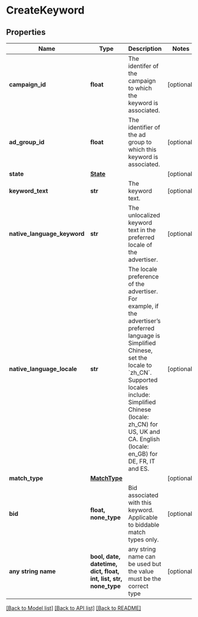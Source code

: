 # CreateKeyword


## Properties
Name | Type | Description | Notes
------------ | ------------- | ------------- | -------------
**campaign_id** | **float** | The identifer of the campaign to which the keyword is associated. | [optional] 
**ad_group_id** | **float** | The identifier of the ad group to which this keyword is associated. | [optional] 
**state** | [**State**](State.md) |  | [optional] 
**keyword_text** | **str** | The keyword text. | [optional] 
**native_language_keyword** | **str** | The unlocalized keyword text in the preferred locale of the advertiser. | [optional] 
**native_language_locale** | **str** | The locale preference of the advertiser. For example, if the advertiser’s preferred language is Simplified Chinese, set the locale to &#x60;zh_CN&#x60;. Supported locales include: Simplified Chinese (locale: zh_CN) for US, UK and CA. English (locale: en_GB) for DE, FR, IT and ES. | [optional] 
**match_type** | [**MatchType**](MatchType.md) |  | [optional] 
**bid** | **float, none_type** | Bid associated with this keyword. Applicable to biddable match types only. | [optional] 
**any string name** | **bool, date, datetime, dict, float, int, list, str, none_type** | any string name can be used but the value must be the correct type | [optional]

[[Back to Model list]](../README.md#documentation-for-models) [[Back to API list]](../README.md#documentation-for-api-endpoints) [[Back to README]](../README.md)


